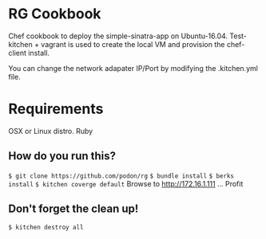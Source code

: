 RG Cookbook
================

Chef cookbook to deploy the simple-sinatra-app on Ubuntu-16.04. Test-kitchen + vagrant is used to create the local VM and provision the chef-client install.

You can change the network adapater IP/Port by modifying the .kitchen.yml file. 

Requirements
================
 OSX or Linux distro. 
 Ruby 

How do you run this?
--------------
`$ git clone https://github.com/podon/rg`
`$ bundle install`
`$ berks install`
`$ kitchen coverge default`
Browse to http://172.16.1.111
...
Profit

Don't forget the clean up!
--------------
`$ kitchen destroy all`
